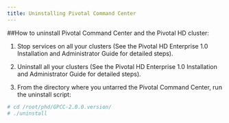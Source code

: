 ```yaml
---
title: Uninstalling Pivotal Command Center
---
```


##How to uninstall Pivotal Command Center and the Pivotal HD cluster:

1. Stop services on all your clusters (See the Pivotal HD Enterprise 1.0 Installation
  	and Administrator Guide for detailed steps).

2. Uninstall all your clusters (See the Pivotal HD Enterprise 1.0 Installation and
  	Administrator Guide for detailed steps).

3. From the directory where you untarred the Pivotal Command Center, run the
  	uninstall script:

```bash
# cd /root/phd/GPCC-2.0.0.version/
# ./uninstall
```

